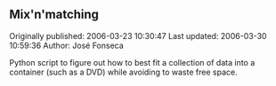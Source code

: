 ## Mix'n'matching 
Originally published: 2006-03-23 10:30:47 
Last updated: 2006-03-30 10:59:36 
Author: José Fonseca 
 
Python script to figure out how to best fit a collection of data into a container (such as a DVD) while avoiding to waste free space.